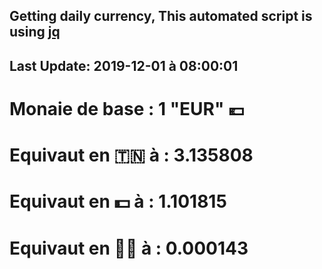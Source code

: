 ## Getting daily currency, This automated script is using [jq](https://stedolan.github.io/jq/)
## Last Update:  2019-12-01 à 08:00:01
 # Monaie de base : 1 "EUR" 💶 
 # Equivaut en 🇹🇳 à :  3.135808 
 # Equivaut en 💵 à : 1.101815
 # Equivaut en 🐱‍💻 à :  0.000143
